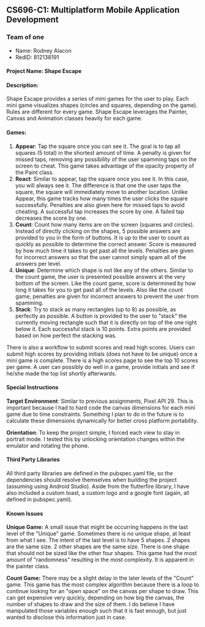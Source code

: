 ## CS696-C1: Multiplatform Mobile Application Development


### Team of one 
- Name: Rodney Alacon
- RedID: 812138191


#### Project Name: Shape Escape
#### Description:
Shape Escape provides a series of mini games for the user to play. Each mini game visualizes shapes (circles and squares, depending on the game). Rules are different for every game. Shape Escape leverages the Painter, Canvas and Animation classes heavily for each game.

#### Games:
1. **Appear**: Tap the square once you can see it. The goal is to tap all squares (5 total) in the shortest amount of time. A penalty is given for missed taps, removing any possibility of the user spamming taps on the screen to cheat. This game takes advantage of the opacity property of the Paint class.
2. **React**: Similar to appear, tap the square once you see it. In this case, you will always see it. The difference is that one the user taps the square, the square will immediately move to another location. Unlike Appear, this game tracks how many times the user clicks the square successfully. Penalties are also given here for missed taps to avoid cheating. A successful tap increases the score by one. A failed tap decreases the score by one.
3. **Count**: Count how many items are on the screen (squares and circles). Instead of directly clicking on the shapes, 5 possible answers are provided to you in the form of buttons. It is up to the user to count as quickly as possible to determine the correct answer. Score is measured by how much time it takes to get past all the levels. Penalties are given for incorrect answers so that the user cannot simply spam all of the answers per level.
4. **Unique**: Determine which shape is not like any of the others. Similar to the count game, the user is presented possible answers at the very bottom of the screen. Like the count game, score is determined by how long it takes for you to get past all of the levels. Also like the count game, penalties are given for incorrect answers to prevent the user from spamming.
5. **Stack**: Try to stack as many rectangles (up to 8) as possible, as perfectly as possible. A button is provided to the user to "stack" the currently moving rectangle such that it is directly on top of the one right below it. Each successful stack is 10 points. Extra points are provided based on how perfect the stacking was.

There is also a workflow to submit scores and read high scores. Users can submit high scores by providing initials (does not have to be unique) once a mini game is complete. There is a high scores page to see the top 10 scores per game. A user can possibly do well in a game, provide initials and see if he/she made the top list shortly afterwards.

#### Special Instructions
**Target Environment**: Similar to previous assignments, Pixel API 29. This is important because I had to hard code the canvas dimensions for each mini game due to time constraints. Something I plan to do in the future is to calculate these dimensions dynamically for better cross platform portability.

**Orientation**: To keep the project simple, I forced each view to stay in portrait mode. I tested this by unlocking orientation changes within the emulator and rotating the phone.

#### Third Party Libraries
All third party libraries are defined in the pubspec.yaml file, so the dependencies should resolve themselves when building the project (assuming using Android Studio). Aside from the flutterfire library, I have also included a custom toast, a custom logo and a google font (again, all defined in pubspec.yaml).

#### Known Issues
**Unique Game:** A small issue that might be occurring happens in the last level of the "Unique" game. Sometimes there is no unique shape, at least from what I see. The intent of the last level is to have 5 shapes. 2 shapes are the same size. 2 other shapes are the same size. There is one shape that should not be sized like the other four shapes. This game had the most amount of "randomness" resulting in the most complexity. It is apparent in the painter class.

**Count Game:** There may be a slight delay in the later levels of the "Count" game. This game has the most complex algorithm because there is a loop to continue looking for an "open space" on the canvas per shape to draw. This can get expensive very quickly, depending on how big the canvas, the number of shapes to draw and the size of them. I do believe I have manipulated those variables enough such that it is fast enough, but just wanted to disclose this information just in case. 